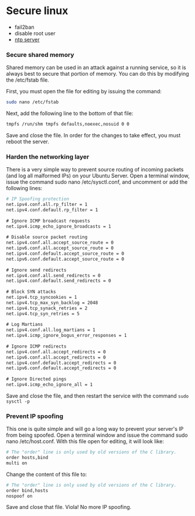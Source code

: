 # Secure linux

- fail2ban
- disable root user
- [ntp server](https://www.howtoforge.com/tutorial/ubuntu-ntp-server/)

### Secure shared memory

Shared memory can be used in an attack against a running service, so it is always best to secure that portion of memory. You can do this by modifying the /etc/fstab file.

First, you must open the file for editing by issuing the command:

```bash
sudo nano /etc/fstab
```

Next, add the following line to the bottom of that file:

```bash
tmpfs /run/shm tmpfs defaults,noexec,nosuid 0 0
```

Save and close the file. In order for the changes to take effect, you must reboot the server.

### Harden the networking layer

There is a very simple way to prevent source routing of incoming packets (and log all malformed IPs) on your Ubuntu Server. Open a terminal window, issue the command sudo nano /etc/sysctl.conf, and uncomment or add the following lines:

```bash
# IP Spoofing protection
​net.ipv4.conf.all.rp_filter = 1
​net.ipv4.conf.default.rp_filter = 1
​
​# Ignore ICMP broadcast requests
​net.ipv4.icmp_echo_ignore_broadcasts = 1
​
​# Disable source packet routing
​net.ipv4.conf.all.accept_source_route = 0
​net.ipv6.conf.all.accept_source_route = 0 
​net.ipv4.conf.default.accept_source_route = 0
​net.ipv6.conf.default.accept_source_route = 0
​
​# Ignore send redirects
​net.ipv4.conf.all.send_redirects = 0
​net.ipv4.conf.default.send_redirects = 0
​
​# Block SYN attacks
​net.ipv4.tcp_syncookies = 1
​net.ipv4.tcp_max_syn_backlog = 2048
​net.ipv4.tcp_synack_retries = 2
​net.ipv4.tcp_syn_retries = 5
​
​# Log Martians
​net.ipv4.conf.all.log_martians = 1
​net.ipv4.icmp_ignore_bogus_error_responses = 1
​
​# Ignore ICMP redirects
​net.ipv4.conf.all.accept_redirects = 0
​net.ipv6.conf.all.accept_redirects = 0
​net.ipv4.conf.default.accept_redirects = 0 
​net.ipv6.conf.default.accept_redirects = 0
​
​# Ignore Directed pings
​net.ipv4.icmp_echo_ignore_all = 1
```

Save and close the file, and then restart the service with the command `sudo sysctl -p`

### Prevent IP spoofing

This one is quite simple and will go a long way to prevent your server's IP from being spoofed. Open a terminal window and issue the command sudo nano /etc/host.conf. With this file open for editing, it will look like:

```bash
# The "order" line is only used by old versions of the C library.
​order hosts,bind
​multi on
```

Change the content of this file to:

```bash
# The "order" line is only used by old versions of the C library.
​order bind,hosts
​nospoof on
```

Save and close that file. Viola! No more IP spoofing.